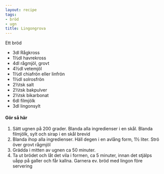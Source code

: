 ```yaml
---
layout: recipe
tags:
- bröd
- ugn
title: Lingongrova
---
```


Ett bröd
- 3dl Rågkross
- 1½dl havrekross
- 4dl rågmjöl, grovt
- 4½dl vetemjöl
- 1½dl chiafrön eller linfrön
- 1½dl solrosfrön
- 2½tsk salt
- 2½tsk bakpulver
- 2½tsk bikarbonat
- 6dl filmjölk
- 3dl lingonsylt

#### Gör så här
1. Sätt ugnen på 200 grader. Blanda alla ingredienser i en skål. Blanda filmjölk, sylt och sirap i en skål brevid
1. Blanda ihop alla ingredienser. Häll degen i en avlång form, 1½ liter. Strö över grovt rågmjöl
1. Grädda i mitten av ugnen ca 50 minuter.
1. Ta ut brödet och låt det vila i formen, ca 5 minuter, innan det stjälps uåpp på galler och får kallna. Garnera ev. bröd med lingon före servering
